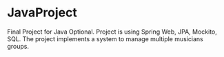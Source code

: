 # JavaProject
Final Project for Java Optional. Project is using Spring Web, JPA, Mockito, SQL. The project implements a system to manage multiple musicians groups.
